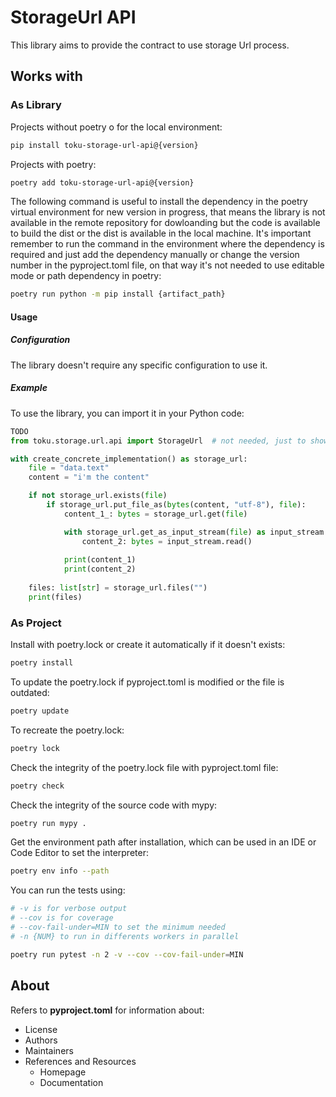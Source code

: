 # StorageUrl API

This library aims to provide the contract to use storage Url process.

## Works with

### As Library

Projects without poetry o for the local environment:

```bash
pip install toku-storage-url-api@{version}
```

Projects with poetry:

```bash
poetry add toku-storage-url-api@{version}
```

The following command is useful to install the dependency in the poetry virtual environment for new version in progress, that means the library is not available in the remote repository for dowloanding but the code is available to build the dist or the dist is available in the local machine. It's important remember to run the command in the environment where the dependency is required and just add the dependency manually or change the version number in the pyproject.toml file, on that way it's not needed to use editable mode or path dependency in poetry:

```bash
poetry run python -m pip install {artifact_path}
```

#### Usage

##### Configuration

The library doesn't require any specific configuration to use it.

##### Example

To use the library, you can import it in your Python code:

```python
TODO
from toku.storage.url.api import StorageUrl  # not needed, just to show the type of class to use

with create_concrete_implementation() as storage_url:
    file = "data.text"
    content = "i'm the content"

    if not storage_url.exists(file)
        if storage_url.put_file_as(bytes(content, "utf-8"), file):
            content_1_: bytes = storage_url.get(file)

            with storage_url.get_as_input_stream(file) as input_stream:
                content_2: bytes = input_stream.read()
            
            print(content_1)
            print(content_2)
    
    files: list[str] = storage_url.files("")
    print(files)
```

### As Project

Install with poetry.lock or create it automatically if it doesn't exists:

```bash
poetry install
```

To update the poetry.lock if pyproject.toml is modified or the file is outdated:

```bash
poetry update
```

To recreate the poetry.lock:

```bash
poetry lock
```

Check the integrity of the poetry.lock file with pyproject.toml file:

```bash
poetry check
```

Check the integrity of the source code with mypy:

```bash
poetry run mypy .
```

Get the environment path after installation, which can be used in an IDE or Code Editor to set the interpreter:

```bash
poetry env info --path
```

You can run the tests using:

```bash
# -v is for verbose output
# --cov is for coverage
# --cov-fail-under=MIN to set the minimum needed
# -n {NUM} to run in differents workers in parallel

poetry run pytest -n 2 -v --cov --cov-fail-under=MIN
```

## About

Refers to **pyproject.toml** for information about:

- License
- Authors
- Maintainers
- References and Resources
    - Homepage
    - Documentation
